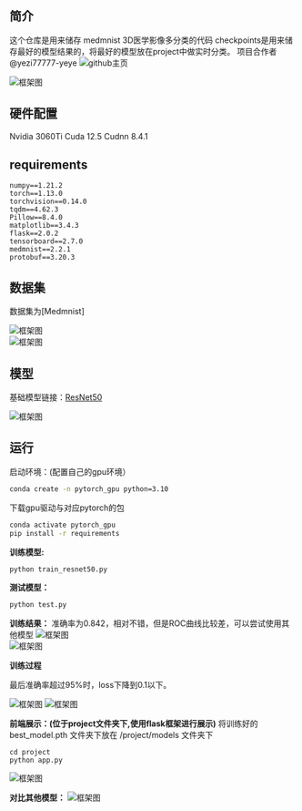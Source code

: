 ## 简介
这个仓库是用来储存 medmnist 3D医学影像多分类的代码
checkpoints是用来储存最好的模型结果的，将最好的模型放在project中做实时分类。
项目合作者 @yezi77777-yeye ![github主页](https://github.com/yezi77777-yeye)

![框架图](./pic/first.png)  

## 硬件配置
Nvidia 3060Ti
Cuda 12.5 Cudnn 8.4.1

## requirements
```
numpy==1.21.2
torch==1.13.0
torchvision==0.14.0
tqdm==4.62.3
Pillow==8.4.0
matplotlib==3.4.3
flask==2.0.2
tensorboard==2.7.0
medmnist==2.2.1
protobuf==3.20.3
```

## 数据集
数据集为[Medmnist]

![框架图](./pic/data_show.png)  
![框架图](./pic/data_all.png)  

## 模型
基础模型链接：[ResNet50](https://github.com/pytorch/vision/blob/main/torchvision/models/resnet.py)

![框架图](./pic/resnet_bannner.png)  

## 运行

启动环境：(配置自己的gpu环境）

```bash
conda create -n pytorch_gpu python=3.10
```

下载gpu驱动与对应pytorch的包

```bash
conda activate pytorch_gpu
pip install -r requirements
```

**训练模型:**

```python
python train_resnet50.py
```

**测试模型：**
```python
python test.py
```

**训练结果：**
准确率为0.842，相对不错，但是ROC曲线比较差，可以尝试使用其他模型
![框架图](./pic/confusion_matrix.png)  
![框架图](./pic/ROC.png)  

**训练过程**

最后准确率超过95%时，loss下降到0.1以下。

![框架图](./pic/acc.png)
![框架图](./pic/loss.png)


**前端展示：(位于project文件夹下,使用flask框架进行展示)**
将训练好的 best_model.pth 文件夹下放在 /project/models 文件夹下

```
cd project
python app.py
```
![框架图](./pic/show.png)

**对比其他模型：**
![框架图](./pic/compare.png)

